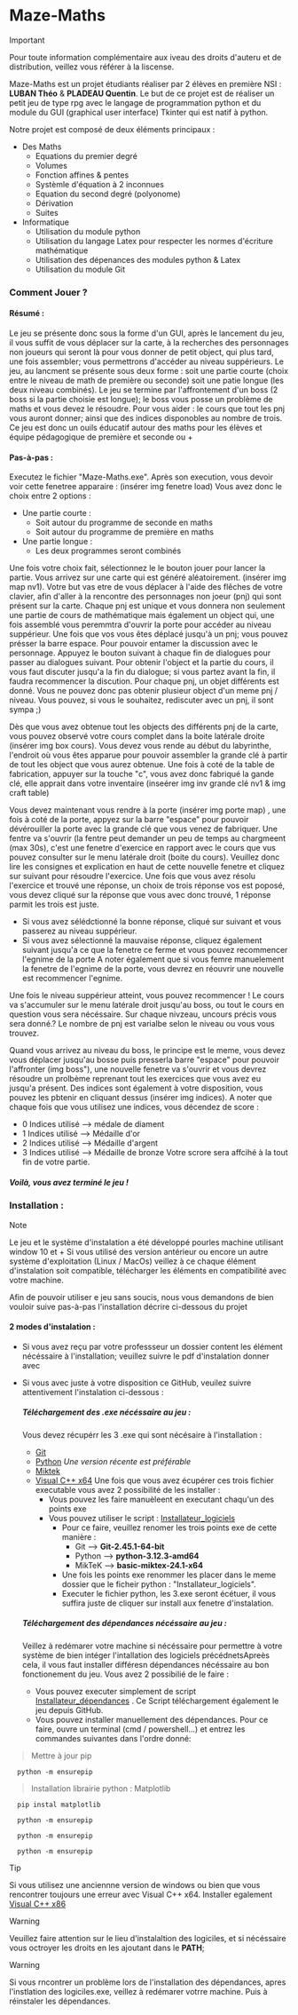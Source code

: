 # Maze-Maths

> [!IMPORTANT]
> Pour toute information complémentaire aux iveau des droits d'auteru et de distribution, veillez vous référer à la liscense.

Maze-Maths est un projet étudiants réaliser par 2 élèves en première NSI : **LUBAN Théo** & **PLADEAU Quentin**.
Le but de ce projet est de réaliser un petit jeu de type rpg avec le langage de programmation python et du module du GUI (graphical user interface) Tkinter qui est natif à python.

Notre projet est composé de deux éléments principaux : 
- Des Maths
  - Equations du premier degré
  - Volumes
  - Fonction affines & pentes
  - Systèmle d'équation à 2 inconnues
  - Equation du second degré (polyonome)
  - Dérivation
  - Suites
- Informatique
  - Utilisation du module python
  - Utilisation du langage Latex pour respecter les normes d'écriture mathématique
  - Utilisation des dépenances des modules python & Latex
  - Utilisation du module Git 


### Comment Jouer ?

#### Résumé : 
Le jeu se présente donc sous la forme d'un GUI, après le lancement du jeu, il vous suffit de vous déplacer sur la carte, à la recherches des personnages non joueurs qui seront là pour vous donner de petit object, qui plus tard, une fois assembler; vous permettrons d'accéder au niveau suppérieurs. Le jeu, au lancment se présente sous deux forme : soit une partie courte (choix entre le niveau de math de première ou seconde) soit une patie longue (les deux niveau combinés). Le jeu se termine par l'affrontement d'un boss (2 boss si la partie choisie est longue); le boss vous posse un problème de maths et vous devez le résoudre. Pour vous aider : le cours que tout les pnj vous auront donner; ainsi que des indices disponobles au nombre de trois.
Ce jeu est donc un ouils éducatif autour des maths pour les élèves et équipe pédagogique de première et seconde ou +

#### Pas-à-pas : 
Executez le fichier "Maze-Maths.exe". Après son execution, vous devoir voir cette fenetree apparaire : (insérer img fenetre load)
Vous avez donc le choix entre 2 options : 
- Une partie courte :
  - Soit autour du programme de seconde en maths
  - Soit autour du programme de première en maths
- Une partie longue :
  - Les deux programmes seront combinés
 
Une fois votre choix fait, sélectionnez le le bouton jouer pour lancer la partie.
Vous arrivez sur une carte qui est généré aléatoirement. (insérer img map nv1). Votre but vas etre de vous déplacer à l'aide des flêches de votre clavier, afin d'aller à la rencontre des personnages non joeur (pnj) qui sont présent sur la carte. Chaque pnj est unique et vous donnera non seulement une partie de cours de mathématique mais également un object qui, une fois assemblé vous peremmtra d'ouvrir la porte pour accéder au niveau suppérieur. Une fois que vos vous êtes déplacé jusqu'à un pnj; vous pouvez présser la barre espace. Pour pouvoir entamer la discussion avec le personnage. Appuyez le bouton suivant à chaque fin de dialogues pour passer au dialogues suivant. Pour obtenir l'object et la partie du cours, il vous faut discuter jusqu'a la fin du dialogue; si vous partez avant la fin, il faudra recommencer la discution. Pour chaque pnj, un objet différents est donné. Vous ne pouvez donc pas obtenir plusieur object d'un meme pnj / niveau. Vous pouvez, si vous le souhaitez, rediscuter avec un pnj, il sont sympa ;)

Dès que vous avez obtenue tout les objects des différents pnj de la carte, vous pouvez observé votre cours complet dans la boite latérale droite (insérer img box cours). Vous devez vous rende au début du labyrinthe, l'endroit où vous êtes apparue pour pouvoir assembler la grande clé à partir de tout les object que vous aurez obtenue. Une fois à coté de la table de fabrication, appuyer sur la touche "c", vous avez donc fabriqué la gande clé, elle apprait dans votre inventaire (inseérer img inv grande clé nv1 & img craft table)

Vous devez maintenant vous rendre à la porte (insérer img porte map) , une fois à coté de la porte, appyez sur la barre "espace" pour pouvoir dévérouiller la porte avec la grande clé que vous venez de fabriquer. Une fentre va s'ouvrir (la fentre peut demander un peu de temps au chargmeent (max 30s), c'est une fenetre d'exercice en rapport avec le cours que vus pouvez consulter sur le menu latérale droit (boite du cours). Veuillez donc lire les consignes et explication en haut de cette nouvelle fenetre et cliquez sur suivant pour résoudre l'exercice. Une fois que vous avez résolu l'exercice et trouvé une réponse, un choix de trois réponse vos est poposé, vous devez cliqué sur la réponse que vous avec donc trouvé, 1 réponse parmit les trois est juste. 
- Si vous avez sélédctionné la bonne réponse, cliqué sur suivant et vous passerez au niveau suppérieur.
- Si vous avez sélectionné la mauvaise réponse, cliquez également suivant jusqu'a ce que la fenetre ce ferme et vous pouvez recommencer l'egnime de la porte
A noter également que si vous femre manuelement la fenetre de l'egnime de la porte, vous devrez en réouvrir une nouvelle est recommencer l'egnime.

Une fois le niveau suppérieur atteint, vous pouvez recommencer ! Le cours va s'accumuler sur le menu latérale droit jusqu'au boss, ou tout le cours en question vous sera nécéssaire. Sur chaque nivzeau, uncours précis vous sera donné.? Le nombre de pnj est varialbe selon le niveau ou vous vous trouvez. 

Quand vous arrivez au niveau du boss, le principe est le meme, vous devez vous déplacer jusqu'au bosse puis presserla barre "espace" pour pouvoir l'affronter (img boss"), une nouvelle fenetre va s'ouvrir et vous devrez résoudre un prolbème reprenant tout les exercices que vous avez eu jusqu'a présent. Des indices sont également à votre disposition, vous pouvez les pbtenir en cliquant dessus (insérer img indices). A noter que chaque fois que vous utilisez une indices, vous décendez de score : 
- 0 Indices utilisé --> médale de diament
- 1 Indices utilisé --> Médaille d'or
- 2 Indices utilisé --> Médaille d'argent
- 3 Indices utilisé --> Médaille de bronze
Votre scrore sera affcihé à la tout fin de votre partie.

##### Voilà, vous avez terminé le jeu ! 

### Installation : 
> [!NOTE]
> Le jeu et le système d'instalation a été développé pourles machine utilisant window 10 et +
> Si vous utilisé des version antérieur ou encore un autre système d'exploitation (Linux / MacOs) veillez à ce chaque élément d'instalation soit compatible, télécharger les éléments en compatibilité avec votre machine.

Afin de pouvoir utiliser e jeu sans soucis, nous vous demandons de bien vouloir suive pas-à-pas l'installation décrire ci-dessous du projet

#### 2 modes d'instalation : 
- Si vous avez reçu par votre professseur un dossier content les élément nécéssaire à l'installation; veuillez suivre le pdf d'instalation donner avec
- Si vous avec juste à votre disposition ce GitHub, veuilez suivre attentivement l'instalation ci-dessous :

  ##### Téléchargement des .exe nécéssaire au jeu :
  Vous devez récupérr les 3 .exe qui sont nécésaire à l'installation : 
  - [Git](https://git-scm.com/)
  - [Python](https://www.python.org/downloads/release/python-3123/) *Une version récente est préférable*
  - [Miktek](https://miktex.org/download)
  - [Visual C++  x64](https://learn.microsoft.com/en-us/cpp/windows/latest-supported-vc-redist?view=msvc-170)
  Une fois que vous avez écupérer ces trois fichier executable vous avez 2 possibilité de les installer :
    - Vous pouvez les faire manuèleent en executant chaqu'un des points exe
    - Vous pouvez utiliser le script : [Installateur_logiciels](Intallateur_logiciels.py)
      - Pour ce faire, veuillez renomer les trois points exe de cette manière :
        - Git --> **Git-2.45.1-64-bit**
        - Python --> **python-3.12.3-amd64**
        - MikTeK --> **basic-miktex-24.1-x64**
      - Une fois les points exe renommer les placer dans le meme dossier que le ficheir python : "Installateur_logiciels".
      - Executer le fichier python, les 3.exe seront écétuer, il vous suffira juste de cliquer sur install aux fenetre d'instalation.
        
  ##### Téléchargement des dépendances nécéssaire au jeu :
  Veillez à redémarer votre machine si nécéssaire pour permettre à votre système de bien intéger l'intallation des logiciels précédnetsApreès cela, il vous faut installer     différesn dépendances nécéssaire au bon fonctionement du jeu.
  Vous avez 2 possibilié de le faire :
    - Vous pouvez executer simplement de script [Installateur_dépendances](Installateur_dependances.py) . Ce Script téléchargement également le jeu depuis GitHub.
    - Vous pouvez installer manuellement des dépendances. Pour ce faire, ouvre un terminal (cmd / powershell...) et entrez les commandes suivantes dans l'ordre donné:

> Mettre à jour pip 
```
  python -m ensurepip
```
> Installation librairie python : Matplotlib
```
  pip instal matplotlib
```
```
  python -m ensurepip
```
```
  python -m ensurepip
```
```
  python -m ensurepip
```




> [!TIP]
> Si vous utilisez une anciennne version de windows ou bien que vous rencontrer toujours une erreur avec Visual C++ x64. Installer egalement [Visual C++ x86](https://learn.microsoft.com/en-us/cpp/windows/latest-supported-vc-redist?view=msvc-170)

> [!WARNING]
> Veuillez faire attention sur le lieu d'instalaltion des logiciles, et si nécéssaire vous octroyer les droits en les ajoutant dans le **PATH**;

> [!WARNING]
> Si vous rncontrer un problème lors de l'installation des dépendances, apres l'instlation des logiciles.exe, veillez à redémarer votrre machine. Puis à réinstaler les dépendances.


